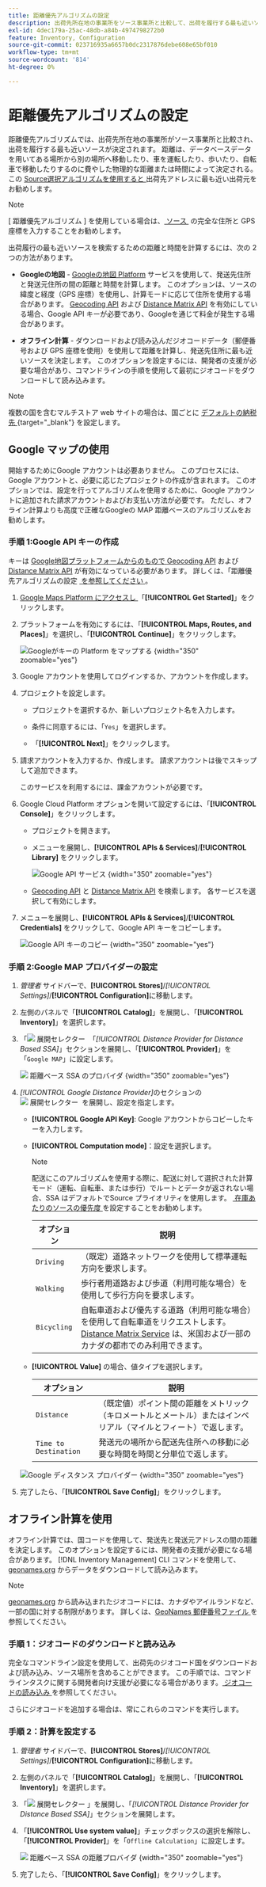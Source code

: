 ```yaml
---
title: 距離優先アルゴリズムの設定
description: 出荷先所在地の事業所をソース事業所と比較して、出荷を履行する最も近いソースを決定するための構成を設定します。
exl-id: 4dec179a-25ac-48db-a84b-4974798272b0
feature: Inventory, Configuration
source-git-commit: 023716935a6657b0dc2317876debe608e65bf010
workflow-type: tm+mt
source-wordcount: '814'
ht-degree: 0%

---
```


# 距離優先アルゴリズムの設定

距離優先アルゴリズムでは、出荷先所在地の事業所がソース事業所と比較され、出荷を履行する最も近いソースが決定されます。 距離は、データベースデータを用いてある場所から別の場所へ移動したり、車を運転したり、歩いたり、自転車で移動したりするのに費やした物理的な距離または時間によって決定される。 この [Source選択アルゴリズムを使用すると &#x200B;](selection-reservations.md) 出荷先アドレスに最も近い出荷元をお勧めします。

>[!NOTE]
>
>[ 距離優先アルゴリズム ] を使用している場合は、[&#x200B; ソース &#x200B;](sources-add.md) の完全な住所と GPS 座標を入力することをお勧めします。

出荷履行の最も近いソースを検索するための距離と時間を計算するには、次の 2 つの方法があります。

- **Googleの地図** - [Googleの地図 Platform][1] サービスを使用して、発送先住所と発送元住所の間の距離と時間を計算します。 このオプションは、ソースの緯度と経度（GPS 座標）を使用し、計算モードに応じて住所を使用する場合があります。 [Geocoding API][2] および [Distance Matrix API][3] を有効にしている場合、Google API キーが必要であり、Googleを通じて料金が発生する場合があります。

- **オフライン計算** - ダウンロードおよび読み込んだジオコードデータ（郵便番号および GPS 座標を使用）を使用して距離を計算し、発送先住所に最も近いソースを決定します。 このオプションを設定するには、開発者の支援が必要な場合があり、コマンドラインの手順を使用して最初にジオコードをダウンロードして読み込みます。

>[!NOTE]
>
>複数の国を含むマルチストア web サイトの場合は、国ごとに [&#x200B; デフォルトの納税先 &#x200B;](../stores-purchase/tax-class.md#default-tax-destination){target="_blank"} を設定します。

## Google マップの使用

開始するためにGoogle アカウントは必要ありません。 このプロセスには、Google アカウントと、必要に応じたプロジェクトの作成が含まれます。 このオプションでは、設定を行ってアルゴリズムを使用するために、Google アカウントに追加された請求アカウントおよびお支払い方法が必要です。
ただし、オフライン計算よりも高度で正確なGoogleの MAP 距離ベースのアルゴリズムをお勧めします。

### 手順 1:Google API キーの作成

キーは [Google地図プラットフォームからのもので ][1][Geocoding API][2] および [Distance Matrix API][3] が有効になっている必要があります。 詳しくは、「距離優先アルゴリズムの設定 [&#x200B; を参照してください &#x200B;](distance-priority-algorithm.md)。

1. [Google Maps Platform にアクセスし ][1] 「**[!UICONTROL Get Started]**」をクリックします。

1. プラットフォームを有効にするには、「**[!UICONTROL Maps, Routes, and Places]**」を選択し、「**[!UICONTROL Continue]**」をクリックします。

   ![Googleがキーの Platform をマップする &#x200B;](assets/inventory-google-key1.png){width="350" zoomable="yes"}

1. Google アカウントを使用してログインするか、アカウントを作成します。

1. プロジェクトを設定します。

   - プロジェクトを選択するか、新しいプロジェクト名を入力します。

   - 条件に同意するには、「`Yes`」を選択します。

   - 「**[!UICONTROL Next]**」をクリックします。

1. 請求アカウントを入力するか、作成します。 請求アカウントは後でスキップして追加できます。

   このサービスを利用するには、課金アカウントが必要です。

1. Google Cloud Platform オプションを開いて設定するには、「**[!UICONTROL Console]**」をクリックします。

   - プロジェクトを開きます。

   - メニューを展開し、**[!UICONTROL APIs & Services]**/**[!UICONTROL Library]** をクリックします。

     ![Google API サービス &#x200B;](assets/inventory-google-key2.png){width="350" zoomable="yes"}

   - [Geocoding API][2] と [Distance Matrix API][3] を検索します。 各サービスを選択して有効にします。

1. メニューを展開し、**[!UICONTROL APIs & Services]**/**[!UICONTROL Credentials]** をクリックして、Google API キーをコピーします。

   ![Google API キーのコピー &#x200B;](assets/inventory-google-key3.png){width="350" zoomable="yes"}

### 手順 2:Google MAP プロバイダーの設定

1. _管理者_ サイドバーで、**[!UICONTROL Stores]**/_[!UICONTROL Settings]_/**[!UICONTROL Configuration]**&#x200B;に移動します。

1. 左側のパネルで「**[!UICONTROL Catalog]**」を展開し、「**[!UICONTROL Inventory]**」を選択します。

1. 「![&#x200B; 展開セレクター &#x200B;](../assets/icon-display-expand.png) 「_[!UICONTROL Distance Provider for Distance Based SSA]_」セクションを展開し、「**[!UICONTROL Provider]**」を「`Google MAP`」に設定します。

   ![&#x200B; 距離ベース SSA のプロバイダ &#x200B;](assets/config-catalog-inventory-distance-provider.png){width="350" zoomable="yes"}

1. _[!UICONTROL Google Distance Provider]_&#x200B;のセクションの ![&#x200B; 展開セレクター &#x200B;](../assets/icon-display-expand.png) を展開し、設定を指定します。

   - **[!UICONTROL Google API Key]**: Google アカウントからコピーしたキーを入力します。

   - **[!UICONTROL Computation mode]**：設定を選択します。

     >[!NOTE]
     >
     >配送にこのアルゴリズムを使用する際に、配送に対して選択された計算モード（運転、自転車、または歩行）でルートとデータが返されない場合、SSA はデフォルトでSource プライオリティを使用します。 [&#x200B; 在庫あたりのソースの優先度 &#x200B;](stocks-prioritize-sources.md) を設定することをお勧めします。

     | オプション | 説明 |
     | ----- | ----- |
     | `Driving` | （既定）道路ネットワークを使用して標準運転方向を要求します。 |
     | `Walking` | 歩行者用道路および歩道（利用可能な場合）を使用して歩行方向を要求します。 |
     | `Bicycling` | 自転車道および優先する道路（利用可能な場合）を使用して自転車道をリクエストします。 [Distance Matrix Service][4] は、米国および一部のカナダの都市でのみ利用できます。 |

   - **[!UICONTROL Value]** の場合、値タイプを選択します。

     | オプション | 説明 |
     | ----- | ----- |
     | `Distance` | （既定値）ポイント間の距離をメトリック（キロメートルとメートル）またはインペリアル（マイルとフィート）で返します。 |
     | `Time to Destination` | 発送元の場所から配送先住所への移動に必要な時間を時間と分単位で返します。 |

   ![Google ディスタンス プロバイダー &#x200B;](assets/config-catalog-inventory-distance-provider-settings.png){width="350" zoomable="yes"}

1. 完了したら、「**[!UICONTROL Save Config]**」をクリックします。

## オフライン計算を使用

オフライン計算では、国コードを使用して、発送先と発送元アドレスの間の距離を決定します。 このオプションを設定するには、開発者の支援が必要になる場合があります。 [!DNL Inventory Management] CLI コマンドを使用して、[geonames.org][5] からデータをダウンロードして読み込みます。

>[!NOTE]
>
>[geonames.org][5] から読み込まれたジオコードには、カナダやアイルランドなど、一部の国に対する制限があります。 詳しくは、[GeoNames 郵便番号ファイル ][6] を参照してください。

### 手順 1：ジオコードのダウンロードと読み込み

完全なコマンドライン設定を使用して、出荷先のジオコード国をダウンロードおよび読み込み、ソース場所を含めることができます。 この手順では、コマンドラインタスクに関する開発者向け支援が必要になる場合があります。 [&#x200B; ジオコードの読み込み &#x200B;](cli.md#import-geocodes) を参照してください。

さらにジオコードを追加する場合は、常にこれらのコマンドを実行します。

### 手順 2：計算を設定する

1. _管理者_ サイドバーで、**[!UICONTROL Stores]**/_[!UICONTROL Settings]_/**[!UICONTROL Configuration]**&#x200B;に移動します。

1. 左側のパネルで「**[!UICONTROL Catalog]**」を展開し、「**[!UICONTROL Inventory]**」を選択します。

1. 「![&#x200B; 展開セレクター &#x200B;](../assets/icon-display-expand.png)」を展開し、「_[!UICONTROL Distance Provider for Distance Based SSA]_」セクションを展開します。

1. 「**[!UICONTROL Use system value]**」チェックボックスの選択を解除し、「**[!UICONTROL Provider]**」を「`Offline Calculation`」に設定します。

   ![&#x200B; 距離ベース SSA の距離プロバイダ &#x200B;](assets/inventory-distance-offline.png){width="350" zoomable="yes"}

1. 完了したら、「**[!UICONTROL Save Config]**」をクリックします。

[1]: https://cloud.google.com/maps-platform/
[2]: https://developers.google.com/maps/documentation/geocoding/start
[3]: https://developers.google.com/maps/documentation/distance-matrix/start
[4]: https://developers.google.com/maps/documentation/javascript/distancematrix#travel_modes
[5]: https://www.geonames.org/
[6]: https://download.geonames.org/export/zip/readme.txt
